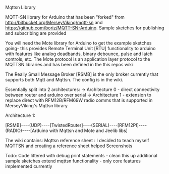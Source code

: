 Mqttsn Library

MQTT-SN library for Arduino that has been "forked" from http://bitbucket.org/MerseyViking/mqtt-sn and https://github.com/boriz/MQTT-SN-Arduino. Sample sketches for publishing and subscribing are provided

You will need the Mote library for Arduino to get the example sketches going- this provides Remote Terminal Unit [RTU] functionality to arduino with features like analog deadbands, binary debounce, pulse and latch controls, etc. The Mote protocol is an application layer protocol to the MQTTSN libraries and has been defined in the this repos wiki


The Really Small Message Broker [RSMB] is the only broker currently that supports both Mqtt and Mqttsn. The config is in the wiki.

Essentially split into 2 architectures: -> Architecture 0 - direct connectivity between router and arduino over serial -> Architecture 1 - extension to replace direct with RFM12B/RFM69W radio comms that is supported in MerseyViking's Mqttsn library


Architecture 1:

[RSMB]----(UDP)----[TwistedRouter]----(SERIAL)----[RFM12PI]----(RADIO)----[Arduino with Mqttsn and Mote and Jeelib libs]

The wiki contains:
Mqttsn reference sheet : I decided to teach myself MQTTSN and creating a reference sheet helped
Screenshots

Todo:
Code littered with debug print statements - clean this up
additional sample sketches
extend mqttsn functionality - only core features implemented currently
